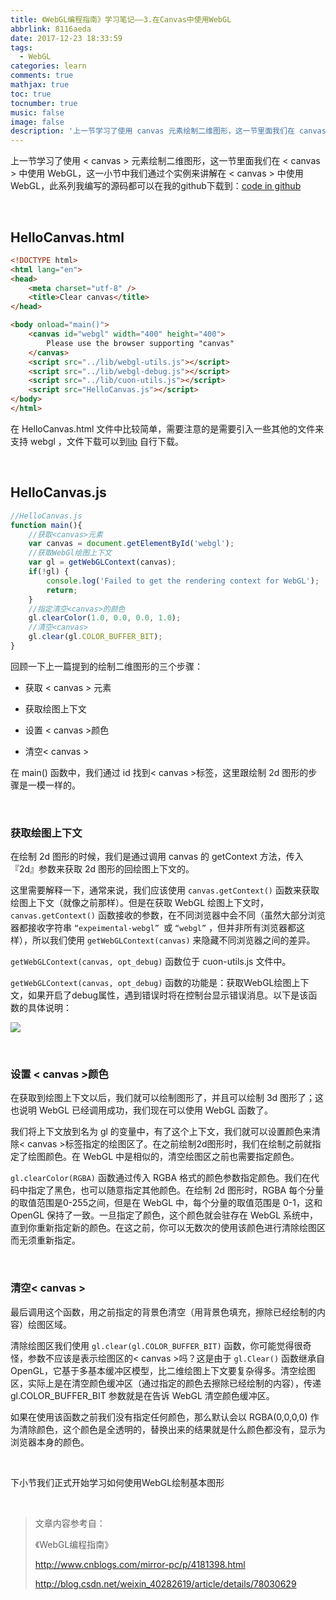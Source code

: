 ```yaml
---
title: 《WebGL编程指南》学习笔记——3.在Canvas中使用WebGL
abbrlink: 8116aeda
date: 2017-12-23 18:33:59
tags:
  - WebGL
categories: learn
comments: true
mathjax: true
toc: true
tocnumber: true
music: false
image: false
description: '上一节学习了使用 canvas 元素绘制二维图形，这一节里面我们在 canvas 中使用 WebGL，这一小节中我们通过个实例来讲解在 canvas 中使用WebGL。'
---
```


上一节学习了使用 < canvas > 元素绘制二维图形，这一节里面我们在 < canvas > 中使用 WebGL，这一小节中我们通过个实例来讲解在 < canvas > 中使用WebGL，此系列我编写的源码都可以在我的github下载到：[code in github](https://github.com/hushhw/WebGL-Programming-Guide/tree/master/01HelloCanvas) 

​           

## HelloCanvas.html

```html
<!DOCTYPE html>
<html lang="en">
<head>
	<meta charset="utf-8" />
	<title>Clear canvas</title>
</head>

<body onload="main()">
	<canvas id="webgl" width="400" height="400">
		Please use the browser supporting "canvas"
	</canvas>
	<script src="../lib/webgl-utils.js"></script>
	<script src="../lib/webgl-debug.js"></script>
	<script src="../lib/cuon-utils.js"></script>
	<script src="HelloCanvas.js"></script>
</body>
</html>

```

在 HelloCanvas.html 文件中比较简单，需要注意的是需要引入一些其他的文件来支持 webgl ，文件下载可以到[lib](https://github.com/hushhw/WebGL-Programming-Guide/tree/master/lib) 自行下载。

​          

## HelloCanvas.js

```javascript
//HelloCanvas.js
function main(){
	//获取<canvas>元素
	var canvas = document.getElementById('webgl');
	//获取WebGl绘图上下文
	var gl = getWebGLContext(canvas);
	if(!gl) {
		console.log('Failed to get the rendering context for WebGL');
		return;
	}
	//指定清空<canvas>的颜色
	gl.clearColor(1.0, 0.0, 0.0, 1.0);
	//清空<canvas>
	gl.clear(gl.COLOR_BUFFER_BIT);
}

```

回顾一下上一篇提到的绘制二维图形的三个步骤：

 - 获取 < canvas > 元素 

 - 获取绘图上下文 

 - 设置 < canvas >颜色

 - 清空< canvas >



在 main() 函数中，我们通过 id 找到< canvas >标签，这里跟绘制 2d 图形的步骤是一模一样的。

​          

### 获取绘图上下文

在绘制 2d 图形的时候，我们是通过调用 canvas 的 getContext 方法，传入『2d』参数来获取 2d 图形的回绘图上下文的。

这里需要解释一下，通常来说，我们应该使用 `canvas.getContext()` 函数来获取绘图上下文（就像之前那样）。但是在获取 WebGL 绘图上下文时，`canvas.getContext()` 函数接收的参数，在不同浏览器中会不同（虽然大部分浏览器都接收字符串 `“expeimental-webgl” `或 `“webgl”` ，但并非所有浏览器都这样），所以我们使用 `getWebGLContext(canvas)` 来隐藏不同浏览器之间的差异。

`getWebGLContext(canvas, opt_debug)` 函数位于 cuon-utils.js 文件中。

`getWebGLContext(canvas, opt_debug)` 函数的功能是：获取WebGL绘图上下文，如果开启了debug属性，遇到错误时将在控制台显示错误消息。以下是该函数的具体说明：

![](https://photo.hushhw.cn/images/232358247656436.png)

​          



### 设置 < canvas >颜色

在获取到绘图上下文以后，我们就可以绘制图形了，并且可以绘制 3d 图形了；这也说明 WebGL 已经调用成功，我们现在可以使用 WebGL 函数了。

我们将上下文放到名为 gl 的变量中，有了这个上下文，我们就可以设置颜色来清除< canvas >标签指定的绘图区了。在之前绘制2d图形时，我们在绘制之前就指定了绘图颜色。在 WebGL 中是相似的，清空绘图区之前也需要指定颜色。

`gl.clearColor(RGBA)` 函数通过传入 RGBA 格式的颜色参数指定颜色。我们在代码中指定了黑色，也可以随意指定其他颜色。在绘制 2d 图形时，RGBA 每个分量的取值范围是0-255之间，但是在 WebGL 中，每个分量的取值范围是 0-1，这和 OpenGL 保持了一致。一旦指定了颜色，这个颜色就会驻存在 WebGL 系统中，直到你重新指定新的颜色。在这之前，你可以无数次的使用该颜色进行清除绘图区而无须重新指定。

​         

### 清空< canvas >

最后调用这个函数，用之前指定的背景色清空（用背景色填充，擦除已经绘制的内容）绘图区域。

清除绘图区我们使用 `gl.clear(gl.COLOR_BUFFER_BIT)` 函数，你可能觉得很奇怪，参数不应该是表示绘图区的< canvas >吗？这是由于 `gl.Clear()` 函数继承自 OpenGL，它基于多基本缓冲区模型，比二维绘图上下文要复杂得多。清空绘图区，实际上是在清空颜色缓冲区（通过指定的颜色去擦除已经绘制的内容），传递 gl.COLOR_BUFFER_BIT 参数就是在告诉 WebGL 清空颜色缓冲区。

如果在使用该函数之前我们没有指定任何颜色，那么默认会以 RGBA(0,0,0,0) 作为清除颜色，这个颜色是全透明的，替换出来的结果就是什么颜色都没有，显示为浏览器本身的颜色。

​         

下小节我们正式开始学习如何使用WebGL绘制基本图形

​        



> 文章内容参考自：
>
> 《WebGL编程指南》
>
> http://www.cnblogs.com/mirror-pc/p/4181398.html
>
> http://blog.csdn.net/weixin_40282619/article/details/78030629
